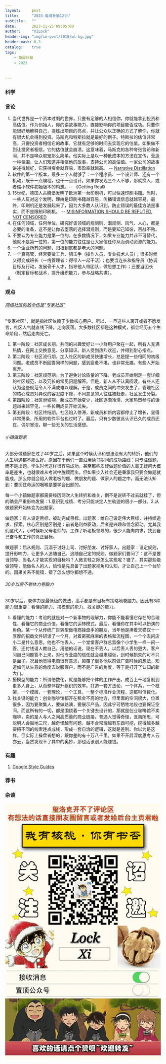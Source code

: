 ```yaml
---
layout:     post
title:      "2023-每周补脑12th"
subtitle:   ""
date:       2023-11-25 09:05:00
author:     "XiLock"
header-img: "img/in-post/2018/wl-bg.jpg"
header-mask: 0.3
catalog:    true
tags:
    - 每周补脑
    - 2023


---
```


### 科学


### 言论
1. 当代世界是一个资本过剩的世界，只要有足够的人相信你，你就能拿到投资和高估值。作为创始人，你的讲故事能力，直接影响你的项目能否成功。只要你能很好地解释自己，提炼出项目的亮点，并让公众以正确的方式了解你，你就有很大机会得到投资。马斯克和特斯拉就是最好的例子。特斯拉的估值非常高，只要投资者相信它的故事，它就有足够的时间去实现它的估值。如果做不到让投资者相信，它的估值就会崩溃。这意味着，马斯克的各种夸张言论和新闻，并不是哗众取宠那么简单。他实际上是以一种低成本的方法在宣传，营造一种氛围，让人们知道并相信他的故事，支持公司的高估值。一家公司的故事讲述得越好，它获得资金就容易，市盈率就越高。 -- [Narrative Distillation](https://kwokchain.com/2021/09/29/narrative-distillation-1/)
1. 软件的第一个版本，最多三个人就够了：一个程序员、一个设计师、还有一个机动，既干一点编程，也干一点设计。如果你发现三个人不够，那就换人，或者缩小软件初始版本的构想。-- 《Getting Real》
1. 15世纪，德国人古腾堡发明了欧洲第一台印刷机，可以快速印刷书籍。当时，一些人反对这个发明，理由是印刷书籍越容易，传播错误信息就越容易。最终，印刷机还是发展起来了，因为大多数人认识到，防止错误的最佳方法是事实，而不是限制印刷机。 -- [MISINFORMATION SHOULD BE REFUTED, NOT CENSORED](https://fcpp.org/2021/07/28/misinformation-should-be-refuted-not-censored/)
1. 在任何领域，任何单位，研究好该领域的规侧则、潜规侧、风气、人心，都是必要的准备，这不是让你去堕落的选择潜规则，而是要知己知彼，百战不殆。
1. 不要认为专业能力是第一位的，在多数情况下，如果专业能力并非不可替代，他就不是第一位的，第一位的能力往往是让大家信任你从而调动资源的能力。
1. 一个企业所有的问题，归根到底都是老大的问题。
1. 一个真高管，经常要做工兵、狙击手（操作人员、专业技术人员）；很多时候又得变成班长（一线管理者：得带人一起干活）；也要当连长和指导员（协调目标及行动，发展骨干人才，指导他人带团队，做思想工作）；还要当团长（制定目标和战术，提升组织能力，参与战略共谋）。
1. 

### 观点
###### [网络社区的致命伤是"专家社区"](https://lcamtuf.substack.com/p/the-evolution-of-expert-communities)
"专家社区"，就是指社区依赖于少数核心用户。所以，一旦这些人离开或者不愿发言，社区人气就直线下降，走向衰落。大多数社区都是这种模式，都会经历五个生命阶段，然后走向死亡。
1. 第一阶段：社区成长期。共同的兴趣爱好让一小群用户聚在一起，所有人充满热情，在网上交换意见、分享知识。新人受到热烈欢迎，并得到耐心指点。
1. 第二阶段：社区流行期。加入社区的新成员快速增长，总是提一些相同的初级问题。老成员不断回答同样的问题，感到疲惫不堪，也非常无趣。有些人开始离开。
1. 第三阶段：社区规范期。为了避免讨论质量的下降，老成员开始制定一套详细的社区规范，以及冗长的常见问题解答。但是，新人从不认真阅读，有些人还认为这些规范令人不满或难以理解。于是，成员之间的冲突发生了，管理社区的核心成员对异议的容忍度下降，不同意见的人往往被赶走，社区发生分裂。
1. 第四阶段：社区滑坡期。新成员开始变少，社区逐渐冷清，大家热烈参与的话题越来越罕见，一些长期成员开始流失。
1. 第五阶段：社区终结期。社区陷入停滞，新成员和新内容都停止了增长，显得非常萧条，所用的软件平台也过时了。最后，只有少数彼此认识已久的成员还在，偶尔冒泡，聊一些无关的生活感想。

###### 小镇做题家
大部分做题家在过了40岁之后，如果这个时候认识和想法没有大的转折，他们的人生境遇都不那么好。原因在于他们一直沿用读书期间的成功路线：只专注做题，而不是出题。学生时代这样很容易成功，甚至那些质疑做题价值的人毫无疑问大概率是差生，也就很难从考试中脱颖而出。但如果步入社会还是秉承我只要会做题就能成，那么你就会陷入做老板的题、做朋友的题、做家人的题之中，而无法认知到：要扼住命运的咽喉是要学会出题的。

每一个小镇做题家都需要经历两次人生转折和难关，倒不是说转不过去就挂了，但的确会严重影响发展：1.意识到成绩、考分只能决定人生轨迹的很小一部分。2.从做题家开始转变为出题家。

做题家：有人设定目标，被动完成目标。出题家：给自己设定伟大目标，并持续追求、探索。核心区别是区别是：前者是利益驱动，后者是兴趣和信念驱动。尤其我们这代人，小时候听父母老师的，工作了听老板领导的，很少人能向内求，找到自己奋斗和工作的真正目标。

做题家：屈从规则、沉湎于讨好上司、讨好朋友、讨好家人。出题家：设定规则，提升影响力，让更多人追随自己，追随自己定的规则。做题家们要问了：这不是要当领导、当名人才能实现的目标吗？人微言轻之际怎么实现呢？错了，其实那些能做领导，能做名人的人，恰恰是先具备了出题家视角和认知，才让自己上一个台阶的。因果关系不能错，错了怎么想你都想不通。

###### 30岁以后不卷体力卷脑力
30岁以后，卷体力是最低级的做法，高手都是有目标有策略地卷脑力。因此有3种能力很重要：看懂的能力、搭模型的能力、找关键的能力。
1. 看懂的能力：考验的就是对一个新事物的理解力，你能不能看懂它存在的合理性，看懂它的商业价值，看懂它的运转模式，最后，看懂你在其中可以扮演的角色。某一个从传统广告转型做电商操盘手的朋友，当年他是捧着天猫双十一厚厚的招商文件研读了一个月，对着密密麻麻的表格和流程图，一个个去问店小二是什么意思。他也不怕丢人，一个堂堂客户群总监像个小学生一样一问一答，还付钱请人教自己。用他的话说，现在不丢人，以后丢人丢的更大。客户问自己问题答不上来，对他专业度的信任就会越来越低，到时候损失的可不只是面子。况且他觉得电商很有意思，颠覆了很多他以前做广告时候的想法，知道如何从生意的角度去说服客户，而不是广告的角度，等于是打开了认知的新大门。
1. 搭模型的能力：所谓倍数化，就是能够把个体的工作产出，成百上千地复制到更多人身上，从而整体提升组织的效率。打造一套方法论，一个体系，一个框架，一个模版，一套理论，一个工具，一整个标准作业流程，这都叫倍数化。
1. 找关键的能力：创业咖啡馆都开在租金不高的地方，但里面的空间很大，位置很多，因为要聚集人，要做路演，要展示产品，因此宁可牺牲地段也要保证空间。而这所有的一切，都是围绕着一个关键去设计的，那就是创业咖啡馆不卖咖啡，卖的是人与人之间高质量的商业链接。普通人觉得奇怪，匪夷所思，可聪明人会掘地三尺，越奇怪越有问题，越不合常理越有东西可挖，挖得越多越要把不同的线索连点成线，形成一套自洽的逻辑，这就是差别。你以为是这样，但实际上操盘者想的，跟你差的有十万八千里。如果不开启深度思考人云亦云，当然发现不了其中的奥妙，那也活该别人能赚钱。



### 有趣
1. [Google Style Guides](https://google.github.io/styleguide/)

### 荐书


### 杂谈


![](/img/wc-tail.GIF)
